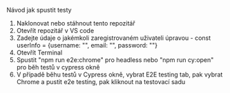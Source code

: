 Návod jak spustit testy
1. Naklonovat nebo stáhnout tento repozitář
2. Otevřít repozitář v VS code
3. Zadejte údaje o jakémkoli zaregistrovaném uživateli úpravou - const userInfo = {username: "", email: "", password: ""}
4. Otevřít Terminal
5. Spustit "npm run e2e:chrome" pro headless nebo "npm run cy:open" pro běh testů v cypress okně
6. V případě běhu testů v Cypress okně, vybrat E2E testing tab, pak vybrat Chrome a pustit e2e testing, pak kliknout na testovací sadu
